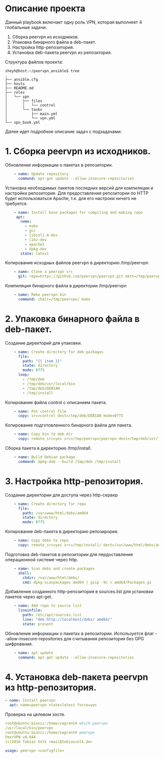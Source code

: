 # Описание проекта

Данный playbook включает одну роль VPN, которая выполняет 4 глобальные задачи:

1. Сборка peervpn из исходников.
2. Упаковка бинарного файла в deb-пакет.
3. Настройка http-репозитория.
4. Установка deb-пакета peervpn из репозитория.

Структура файлов проекта:
```
sheyh@host:~/peervpn_ansible$ tree
.
├── ansible.cfg
├── hosts
├── README.md
├── roles
│   └── vpn
│       ├── files
│       │   └── control
│       └── tasks
│           ├── main.yml
│           └── vpn.yml
└── vpn_book.yml
```
Далее идет подробное описание задач с подзадачами:

# 1. Сборка peervpn из исходников.
Обновление информации о пакетах в репозитории.
```yaml
    - name: Update repository
      command: apt-get update --allow-insecure-repositories
 ```
 Установка необходимых пакетов последних версий для компиляции и настройки репозитория. Для предоставления репозитории по HTTP будет использоваться Apache, т.к. для его настроки ничего не требуется.
 ```yaml
     - name: Install base packages for compiling and making repo
      apt: 
        name:
          - make
          - gcc
          - libssl1.0-dev
          - libz-dev
          - apache2
          - dpkg-dev
        state: latest
```
Копирование исходных файлов peervpn в директорию /tmp/peervpn
```yaml
    - name: Clone a peervpn src
      git: repo=https://github.com/peervpn/peervpn.git dest=/tmp/peervpn
```
Компиляция бинарного файла в директории /tmp/peervpn
```yaml
    - name: Make peervpn bin
      command: chdir=/tmp/peervpn/ make
```
# 2. Упаковка бинарного файла в deb-пакет.
Создание директорий для упаковки.
```yaml
    - name: Create directory for deb packages
      file:
        path: "{{ item }}"
        state: directory
        mode: 0775
      loop:
        - /tmp/deb
        - /tmp/deb/usr/local/bin
        - /tmp/deb/DEBIAN
        - /tmp/install
```
Копирование файла control с описанием пакета.
```yaml
    - name: Put control file
      copy: src=control dest=/tmp/deb/DEBIAN mode=0775
```
Копирование подготовленного бинарного файла для пакета.
```yaml
    - name: Copy bin to deb dir
      copy: remote_src=yes src=/tmp/peervpn/peervpn dest=/tmp/deb/usr/local/bin mode=0775
```
Сборка пакета в директорию /tmp/install.
```yaml
    - name: Build Debian package.
      command: dpkg-deb --build /tmp/deb /tmp/install
```
# 3. Настройка http-репозитория.
Создание директории для доступа через http-сервер
```yaml
    - name: Create directory for repo
      file:
        path: /var/www/html/debs/amd64
        state: directory
        mode: 0775
```
Копирование deb-пакета в директорию репозирория.
```yaml
    - name: Copy debs to repo
      copy: remote_src=yes src=/tmp/install/ dest=/var/www/html/debs/amd64 mode=0775
```
Подготовка deb-пакетов в репозитории для пердоставления операционной системе через http.
```yaml
    - name: Scan debs and create packages
      shell: 
        chdir: /var/www/html/debs/ 
        cmd: dpkg-scanpackages amd64 | gzip -9c > amd64/Packages.gz
```
Добавление созданного http-репозитория в sources.list для установки пакетов через apt-get.
```yaml
    - name: Add repo to source list
      lineinfile:
        path: /etc/apt/sources.list
        line: "deb http://localhost/debs/ amd64/"
        state: present
```
Обновление информации о пакетах в репозитории. Используется флаг --allow-insecure-repositories для считывания репозитория без GPG шифрования.
```yaml
    - name: apt update
      command: apt-get update --allow-insecure-repositories
```
# 4. Установка deb-пакета peervpn из http-репозитория.
```yaml
- name: Install peervpn
  apt: name=peervpn state=latest force=yes
```
Проверка на целевом хосте.
```yaml
root@ubuntu-bionic:/home/vagrant# which peervpn
/usr/local/bin/peervpn
root@ubuntu-bionic:/home/vagrant# peervpn
PeerVPN v0.044
(c)2016 Tobias Volk <mail@tobiasvolk.de>

usage: peervpn <configfile>
```


